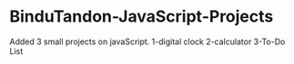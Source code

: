 # BinduTandon-JavaScript-Projects

Added 3 small projects on javaScript.
1-digital clock
2-calculator
3-To-Do List
